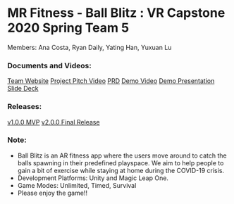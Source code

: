 # MR Fitness - Ball Blitz : VR Capstone 2020 Spring Team 5

Members: Ana Costa, Ryan Daily, Yating Han, Yuxuan Lu

### Documents and Videos:
[Team Website](https://uwrealitylab.github.io/vrcapstone20sp-team5/)
[Project Pitch Video](https://www.youtube.com/watch?v=bsHNA14kxhI)
[PRD](https://docs.google.com/document/d/1hQaa1UxvgqP_PKiEVQTKGUtKWgkMUgQZyht58DNJnRA/edit)
[Demo Video](https://www.youtube.com/watch?v=3a1MwJ5snAw)
[Demo Presentation Slide Deck](https://docs.google.com/presentation/d/1kJglmD1wYo1I3K2kYvluPkwguhZp6yv-Kh5V9QjQwIc/edit#slide=id.g8898a99731_0_0)

### Releases:
[v1.0.0 MVP](https://github.com/UWRealityLab/vrcapstone20sp-team5/raw/master/MVP.mpk)
[v2.0.0 Final Release](https://github.com/UWRealityLab/vrcapstone20sp-team5/raw/master/final_release.mpk)

### Note:
*  Ball Blitz is an AR fitness app where the users move around to catch the balls spawning
in their predefined playspace. We aim to help people to gain a bit of exercise while staying 
at home during the COVID-19 crisis.
* Development Platforms: Unity and Magic Leap One.
* Game Modes: Unlimited, Timed, Survival
* Please enjoy the game!!
